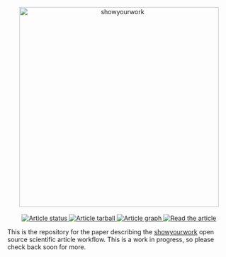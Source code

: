 <p align="center">
<a href="https://github.com/rodluger/showyourwork">
<img width = "450" src="https://raw.githubusercontent.com/rodluger/showyourwork/img/showyourwork.png" alt="showyourwork"/>
</a>
<br>
<br>
<a href="https://github.com/rodluger/showyourwork-paper/actions/workflows/showyourwork.yml">
<img src="https://github.com/rodluger/showyourwork-paper/actions/workflows/showyourwork.yml/badge.svg" alt="Article status"/>
</a>
<a href="https://github.com/rodluger/showyourwork-paper/raw/main-pdf/arxiv.tar.gz">
<img src="https://img.shields.io/badge/article-tarball-blue.svg?style=flat" alt="Article tarball"/>
</a>
<a href="https://github.com/rodluger/showyourwork-paper/raw/main-pdf/dag.pdf">
<img src="https://img.shields.io/badge/article-dag-blue.svg?style=flat" alt="Article graph"/>
</a>
<a href="https://github.com/rodluger/showyourwork-paper/raw/main-pdf/ms.pdf">
<img src="https://img.shields.io/badge/article-pdf-blue.svg?style=flat" alt="Read the article"/>
</a>
</p>

This is the repository for the paper describing the [showyourwork](https://github.com/rodluger/showyourwork) open source scientific article workflow. This is a work in progress, so please check back soon for more.
